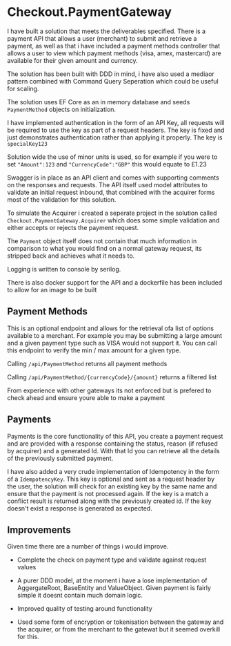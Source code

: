 # Checkout.PaymentGateway

I have built a solution that meets the deliverables specified. There is a payment API that allows a user (merchant) to submit and retrieve a payment, as well as that i have included a payment methods controller that allows a user to view which payment methods (visa, amex, mastercard) are available for their given amount and currency.

The solution has been built with DDD in mind, i have also used a mediaor pattern combined with Command Query Seperation which could be useful for scaling.

The solution uses EF Core as an in memory database and seeds `PaymentMethod` objects on initialization.

I have implemented authentication in the form of an API Key, all requests will be required to use the key as part of a request headers. The key is fixed and just demonstrates authentication rather than applying it properly. The key is `specialKey123`

Solution wide the use of minor units is used, so for example if you were to set `"Amount":123` and `"CurrencyCode":"GBP"` this would equate to £1.23

Swagger is in place as an API client and comes with supporting comments on the responses and requests. The API itself used model attributes to validate an initial request inbound, that combined with the acquirer forms most of the validation for this solution.

To simulate the Acquirer i created a seperate project in the solution called `Checkout.PaymentGateway.Acquirer` which does some simple validation and either accepts or rejects the payment request.

The `Payment` object itself does not contain that much information in comparison to what you would find on a normal gateway request, its stripped back and achieves what it needs to.

Logging is written to console by serilog.

There is also docker support for the API and a dockerfile has been included to allow for an image to be built

## Payment Methods

This is an optional endpoint and allows for the retrieval ofa list of options available to a merchant. For example you may be submitting a large amount and a given payment type such as VISA would not support it. You can call this endpoint to verify the min / max amount for a given type.

Calling `/api/PaymentMethod` returns all payment methods

Calling `/api/PaymentMethod/{currencyCode}/{amount}` returns a filtered list

From experience with other gateways its not enforced but is prefered to check ahead and ensure youre able to make a payment

## Payments

Payments is the core functionality of this API, you create a payment request and are provided with a response containing the status, reason (if refused by acquirer) and a generated Id. With that Id you can retrieve all the details of the previously submitted payment.

I have also added a very crude implementation of Idempotency in the form of a `IdempotencyKey`. This key is optional and sent as a request header by the user, the solution will check for an existing key by the same name and ensure that the payment is not processed again. If the key is a match a conflict result is returned along with the previously created id. If the key doesn't exist a response is generated as expected.

## Improvements

Given time there are a number of things i would improve.

- Complete the check on payment type and validate against request values

- A purer DDD model, at the moment i have a lose implementation of AggergateRoot, BaseEntity and ValueObject. Given payment is fairly simple it doesnt contain much domain logic.

- Improved quality of testing around functionality

- Used some form of encryption or tokenisation between the gateway and the acquirer, or from the merchant to the gatewat but it seemed overkill for this.